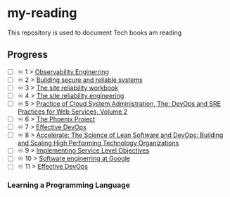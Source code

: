 # my-reading

This repository is used to document Tech books am reading  

## Progress 

- [ ] ♾️ 1 > [Observability Enginerring](https://www.oreilly.com/library/view/observability-engineering/9781492076438/)
- [ ] ♾️ 2 > [Building secure and reliable systems](https://static.googleusercontent.com/media/sre.google/en//static/pdf/building_secure_and_reliable_systems.pdf)
- [ ] ♾️ 3 > [The site reliability workbook](https://sre.google/workbook/table-of-contents/)
- [ ] ♾️ 4 > [The site reliability engineering](https://sre.google/sre-book/table-of-contents/)
- [ ] ♾️ 5 > [Practice of Cloud System Administration, The: DevOps and SRE Practices for Web Services, Volume 2](https://www.amazon.com/Practice-Cloud-System-Administration-Practices/dp/032194318X/ref=sr_1_1?ie=UTF8&qid=1527184188&sr=8-1&keywords=practice+of+cloud+system+administration)
- [ ] ♾️ 6 > [The Phoenix Project](https://www.oreilly.com/library/view/the-phoenix-project/9781457191350/)
- [ ] ♾️ 7 > [Effective DevOps](https://www.oreilly.com/library/view/effective-devops/9781491926291/)
- [ ] ♾️ 8 > [Accelerate: The Science of Lean Software and DevOps: Building and Scaling High Performing Technology Organizations ](https://www.amazon.com/Accelerate-Software-Performing-Technology-Organizations/dp/1942788339/ref=sr_1_2?ie=UTF8&&qid=1515161455&&sr=8-2&&keywords=accelerate)
- [ ] ♾️ 9 > [Implementing Service Level Objectives](https://www.oreilly.com/library/view/implementing-service-level/9781492076803/)
- [ ] ♾️ 10 > [Software enginerring at Google](https://abseil.io/resources/swe_at_google.2.pdf)
- [ ] ♾️ 11 > [Effective DevOps](https://www.oreilly.com/library/view/effective-devops/9781491926291/)

### Learning a Programming Language
